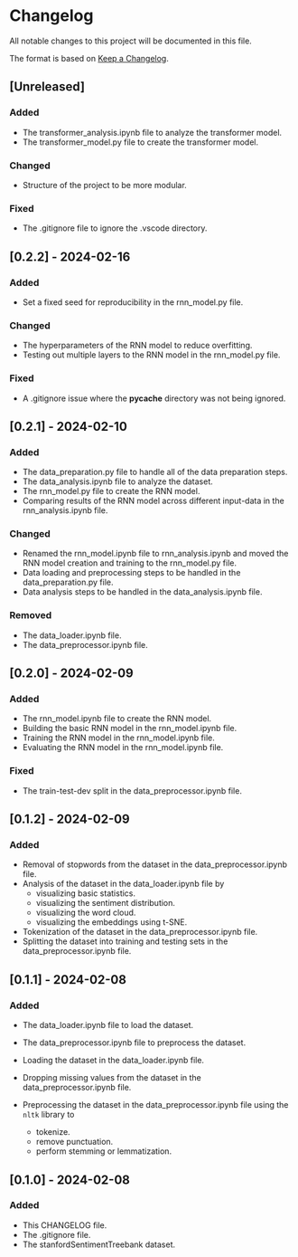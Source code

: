 # Changelog

All notable changes to this project will be documented in this file.

The format is based on [Keep a Changelog](https://keepachangelog.com/en/1.1.0/).


## [Unreleased]

### Added

- The transformer_analysis.ipynb file to analyze the transformer model.
- The transformer_model.py file to create the transformer model.

### Changed

- Structure of the project to be more modular.

### Fixed

- The .gitignore file to ignore the .vscode directory.


## [0.2.2] - 2024-02-16

### Added

- Set a fixed seed for reproducibility in the rnn_model.py file.

### Changed

- The hyperparameters of the RNN model to reduce overfitting.
- Testing out multiple layers to the RNN model in the rnn_model.py file.

### Fixed

- A .gitignore issue where the __pycache__ directory was not being ignored.


## [0.2.1] - 2024-02-10

### Added

- The data_preparation.py file to handle all of the data preparation steps.
- The data_analysis.ipynb file to analyze the dataset.
- The rnn_model.py file to create the RNN model.
- Comparing results of the RNN model across different input-data in the rnn_analysis.ipynb file.

### Changed

- Renamed the rnn_model.ipynb file to rnn_analysis.ipynb and moved the RNN model creation and training to the rnn_model.py file.
- Data loading and preprocessing steps to be handled in the data_preparation.py file.
- Data analysis steps to be handled in the data_analysis.ipynb file.

### Removed

- The data_loader.ipynb file.
- The data_preprocessor.ipynb file.


## [0.2.0] - 2024-02-09

### Added

- The rnn_model.ipynb file to create the RNN model.
- Building the basic RNN model in the rnn_model.ipynb file.
- Training the RNN model in the rnn_model.ipynb file.
- Evaluating the RNN model in the rnn_model.ipynb file.

### Fixed

- The train-test-dev split in the data_preprocessor.ipynb file.


## [0.1.2] - 2024-02-09

### Added

- Removal of stopwords from the dataset in the data_preprocessor.ipynb file.
- Analysis of the dataset in the data_loader.ipynb file by
    - visualizing basic statistics.
    - visualizing the sentiment distribution.
    - visualizing the word cloud.
    - visualizing the embeddings using t-SNE.
- Tokenization of the dataset in the data_preprocessor.ipynb file.
- Splitting the dataset into training and testing sets in the data_preprocessor.ipynb file.


## [0.1.1] - 2024-02-08

### Added

- The data_loader.ipynb file to load the dataset.
- The data_preprocessor.ipynb file to preprocess the dataset.

- Loading the dataset in the data_loader.ipynb file.
- Dropping missing values from the dataset in the data_preprocessor.ipynb file.
- Preprocessing the dataset in the data_preprocessor.ipynb file using the `nltk` library to
    - tokenize.
    - remove punctuation.
    - perform stemming or lemmatization.


## [0.1.0] - 2024-02-08

### Added

- This CHANGELOG file.
- The .gitignore file.
- The stanfordSentimentTreebank dataset.
